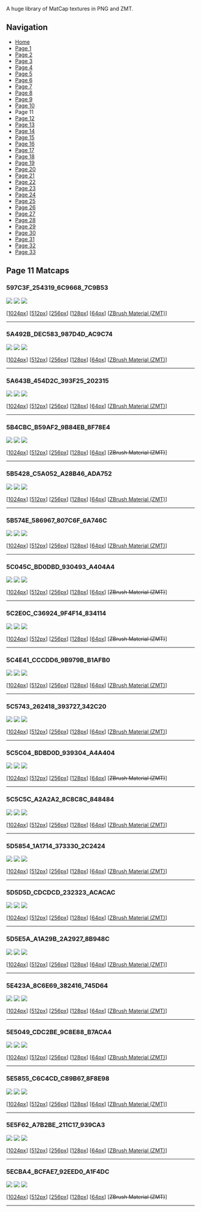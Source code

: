 A huge library of MatCap textures in PNG and ZMT.


## Navigation
* [Home](/)
* [Page 1](PAGE-1.md)
* [Page 2](PAGE-2.md)
* [Page 3](PAGE-3.md)
* [Page 4](PAGE-4.md)
* [Page 5](PAGE-5.md)
* [Page 6](PAGE-6.md)
* [Page 7](PAGE-7.md)
* [Page 8](PAGE-8.md)
* [Page 9](PAGE-9.md)
* [Page 10](PAGE-10.md)
* Page 11
* [Page 12](PAGE-12.md)
* [Page 13](PAGE-13.md)
* [Page 14](PAGE-14.md)
* [Page 15](PAGE-15.md)
* [Page 16](PAGE-16.md)
* [Page 17](PAGE-17.md)
* [Page 18](PAGE-18.md)
* [Page 19](PAGE-19.md)
* [Page 20](PAGE-20.md)
* [Page 21](PAGE-21.md)
* [Page 22](PAGE-22.md)
* [Page 23](PAGE-23.md)
* [Page 24](PAGE-24.md)
* [Page 25](PAGE-25.md)
* [Page 26](PAGE-26.md)
* [Page 27](PAGE-27.md)
* [Page 28](PAGE-28.md)
* [Page 29](PAGE-29.md)
* [Page 30](PAGE-30.md)
* [Page 31](PAGE-31.md)
* [Page 32](PAGE-32.md)
* [Page 33](PAGE-33.md)
## Page 11 Matcaps
### 597C3F_254319_6C9668_7C9B53
![](preview/597C3F_254319_6C9668_7C9B53-preview.png)
![](thumbnail/597C3F_254319_6C9668_7C9B53.jpg)
![](palette/597C3F_254319_6C9668_7C9B53-palette.png)

[[1024px](https://github.com/nidorx/matcaps/raw/master/1024/597C3F_254319_6C9668_7C9B53.png)]
[[512px](https://github.com/nidorx/matcaps/raw/master/512/597C3F_254319_6C9668_7C9B53-512px.png)]
[[256px](https://github.com/nidorx/matcaps/raw/master/256/597C3F_254319_6C9668_7C9B53-256px.png)]
[[128px](https://github.com/nidorx/matcaps/raw/master/128/597C3F_254319_6C9668_7C9B53-128px.png)]
[[64px](https://github.com/nidorx/matcaps/raw/master/64/597C3F_254319_6C9668_7C9B53-64px.png)]
[[ZBrush Material (ZMT)](https://github.com/nidorx/matcaps/raw/master/zmt/597C3F_254319_6C9668_7C9B53.zmt)]

---
### 5A492B_DEC583_987D4D_AC9C74
![](preview/5A492B_DEC583_987D4D_AC9C74-preview.png)
![](thumbnail/5A492B_DEC583_987D4D_AC9C74.jpg)
![](palette/5A492B_DEC583_987D4D_AC9C74-palette.png)

[[1024px](https://github.com/nidorx/matcaps/raw/master/1024/5A492B_DEC583_987D4D_AC9C74.png)]
[[512px](https://github.com/nidorx/matcaps/raw/master/512/5A492B_DEC583_987D4D_AC9C74-512px.png)]
[[256px](https://github.com/nidorx/matcaps/raw/master/256/5A492B_DEC583_987D4D_AC9C74-256px.png)]
[[128px](https://github.com/nidorx/matcaps/raw/master/128/5A492B_DEC583_987D4D_AC9C74-128px.png)]
[[64px](https://github.com/nidorx/matcaps/raw/master/64/5A492B_DEC583_987D4D_AC9C74-64px.png)]
[[ZBrush Material (ZMT)](https://github.com/nidorx/matcaps/raw/master/zmt/5A492B_DEC583_987D4D_AC9C74.zmt)]

---
### 5A643B_454D2C_393F25_202315
![](preview/5A643B_454D2C_393F25_202315-preview.png)
![](thumbnail/5A643B_454D2C_393F25_202315.jpg)
![](palette/5A643B_454D2C_393F25_202315-palette.png)

[[1024px](https://github.com/nidorx/matcaps/raw/master/1024/5A643B_454D2C_393F25_202315.png)]
[[512px](https://github.com/nidorx/matcaps/raw/master/512/5A643B_454D2C_393F25_202315-512px.png)]
[[256px](https://github.com/nidorx/matcaps/raw/master/256/5A643B_454D2C_393F25_202315-256px.png)]
[[128px](https://github.com/nidorx/matcaps/raw/master/128/5A643B_454D2C_393F25_202315-128px.png)]
[[64px](https://github.com/nidorx/matcaps/raw/master/64/5A643B_454D2C_393F25_202315-64px.png)]
[[ZBrush Material (ZMT)](https://github.com/nidorx/matcaps/raw/master/zmt/5A643B_454D2C_393F25_202315.zmt)]

---
### 5B4CBC_B59AF2_9B84EB_8F78E4
![](preview/5B4CBC_B59AF2_9B84EB_8F78E4-preview.png)
![](thumbnail/5B4CBC_B59AF2_9B84EB_8F78E4.jpg)
![](palette/5B4CBC_B59AF2_9B84EB_8F78E4-palette.png)

[[1024px](https://github.com/nidorx/matcaps/raw/master/1024/5B4CBC_B59AF2_9B84EB_8F78E4.png)]
[[512px](https://github.com/nidorx/matcaps/raw/master/512/5B4CBC_B59AF2_9B84EB_8F78E4-512px.png)]
[[256px](https://github.com/nidorx/matcaps/raw/master/256/5B4CBC_B59AF2_9B84EB_8F78E4-256px.png)]
[[128px](https://github.com/nidorx/matcaps/raw/master/128/5B4CBC_B59AF2_9B84EB_8F78E4-128px.png)]
[[64px](https://github.com/nidorx/matcaps/raw/master/64/5B4CBC_B59AF2_9B84EB_8F78E4-64px.png)]
[~~ZBrush Material (ZMT)~~]

---
### 5B5428_C5A052_A28B46_ADA752
![](preview/5B5428_C5A052_A28B46_ADA752-preview.png)
![](thumbnail/5B5428_C5A052_A28B46_ADA752.jpg)
![](palette/5B5428_C5A052_A28B46_ADA752-palette.png)

[[1024px](https://github.com/nidorx/matcaps/raw/master/1024/5B5428_C5A052_A28B46_ADA752.png)]
[[512px](https://github.com/nidorx/matcaps/raw/master/512/5B5428_C5A052_A28B46_ADA752-512px.png)]
[[256px](https://github.com/nidorx/matcaps/raw/master/256/5B5428_C5A052_A28B46_ADA752-256px.png)]
[[128px](https://github.com/nidorx/matcaps/raw/master/128/5B5428_C5A052_A28B46_ADA752-128px.png)]
[[64px](https://github.com/nidorx/matcaps/raw/master/64/5B5428_C5A052_A28B46_ADA752-64px.png)]
[[ZBrush Material (ZMT)](https://github.com/nidorx/matcaps/raw/master/zmt/5B5428_C5A052_A28B46_ADA752.zmt)]

---
### 5B574E_586967_807C6F_6A746C
![](preview/5B574E_586967_807C6F_6A746C-preview.png)
![](thumbnail/5B574E_586967_807C6F_6A746C.jpg)
![](palette/5B574E_586967_807C6F_6A746C-palette.png)

[[1024px](https://github.com/nidorx/matcaps/raw/master/1024/5B574E_586967_807C6F_6A746C.png)]
[[512px](https://github.com/nidorx/matcaps/raw/master/512/5B574E_586967_807C6F_6A746C-512px.png)]
[[256px](https://github.com/nidorx/matcaps/raw/master/256/5B574E_586967_807C6F_6A746C-256px.png)]
[[128px](https://github.com/nidorx/matcaps/raw/master/128/5B574E_586967_807C6F_6A746C-128px.png)]
[[64px](https://github.com/nidorx/matcaps/raw/master/64/5B574E_586967_807C6F_6A746C-64px.png)]
[[ZBrush Material (ZMT)](https://github.com/nidorx/matcaps/raw/master/zmt/5B574E_586967_807C6F_6A746C.zmt)]

---
### 5C045C_BD0DBD_930493_A404A4
![](preview/5C045C_BD0DBD_930493_A404A4-preview.png)
![](thumbnail/5C045C_BD0DBD_930493_A404A4.jpg)
![](palette/5C045C_BD0DBD_930493_A404A4-palette.png)

[[1024px](https://github.com/nidorx/matcaps/raw/master/1024/5C045C_BD0DBD_930493_A404A4.png)]
[[512px](https://github.com/nidorx/matcaps/raw/master/512/5C045C_BD0DBD_930493_A404A4-512px.png)]
[[256px](https://github.com/nidorx/matcaps/raw/master/256/5C045C_BD0DBD_930493_A404A4-256px.png)]
[[128px](https://github.com/nidorx/matcaps/raw/master/128/5C045C_BD0DBD_930493_A404A4-128px.png)]
[[64px](https://github.com/nidorx/matcaps/raw/master/64/5C045C_BD0DBD_930493_A404A4-64px.png)]
[~~ZBrush Material (ZMT)~~]

---
### 5C2E0C_C36924_9F4F14_834114
![](preview/5C2E0C_C36924_9F4F14_834114-preview.png)
![](thumbnail/5C2E0C_C36924_9F4F14_834114.jpg)
![](palette/5C2E0C_C36924_9F4F14_834114-palette.png)

[[1024px](https://github.com/nidorx/matcaps/raw/master/1024/5C2E0C_C36924_9F4F14_834114.png)]
[[512px](https://github.com/nidorx/matcaps/raw/master/512/5C2E0C_C36924_9F4F14_834114-512px.png)]
[[256px](https://github.com/nidorx/matcaps/raw/master/256/5C2E0C_C36924_9F4F14_834114-256px.png)]
[[128px](https://github.com/nidorx/matcaps/raw/master/128/5C2E0C_C36924_9F4F14_834114-128px.png)]
[[64px](https://github.com/nidorx/matcaps/raw/master/64/5C2E0C_C36924_9F4F14_834114-64px.png)]
[~~ZBrush Material (ZMT)~~]

---
### 5C4E41_CCCDD6_9B979B_B1AFB0
![](preview/5C4E41_CCCDD6_9B979B_B1AFB0-preview.png)
![](thumbnail/5C4E41_CCCDD6_9B979B_B1AFB0.jpg)
![](palette/5C4E41_CCCDD6_9B979B_B1AFB0-palette.png)

[[1024px](https://github.com/nidorx/matcaps/raw/master/1024/5C4E41_CCCDD6_9B979B_B1AFB0.png)]
[[512px](https://github.com/nidorx/matcaps/raw/master/512/5C4E41_CCCDD6_9B979B_B1AFB0-512px.png)]
[[256px](https://github.com/nidorx/matcaps/raw/master/256/5C4E41_CCCDD6_9B979B_B1AFB0-256px.png)]
[[128px](https://github.com/nidorx/matcaps/raw/master/128/5C4E41_CCCDD6_9B979B_B1AFB0-128px.png)]
[[64px](https://github.com/nidorx/matcaps/raw/master/64/5C4E41_CCCDD6_9B979B_B1AFB0-64px.png)]
[[ZBrush Material (ZMT)](https://github.com/nidorx/matcaps/raw/master/zmt/5C4E41_CCCDD6_9B979B_B1AFB0.zmt)]

---
### 5C5743_262418_393727_342C20
![](preview/5C5743_262418_393727_342C20-preview.png)
![](thumbnail/5C5743_262418_393727_342C20.jpg)
![](palette/5C5743_262418_393727_342C20-palette.png)

[[1024px](https://github.com/nidorx/matcaps/raw/master/1024/5C5743_262418_393727_342C20.png)]
[[512px](https://github.com/nidorx/matcaps/raw/master/512/5C5743_262418_393727_342C20-512px.png)]
[[256px](https://github.com/nidorx/matcaps/raw/master/256/5C5743_262418_393727_342C20-256px.png)]
[[128px](https://github.com/nidorx/matcaps/raw/master/128/5C5743_262418_393727_342C20-128px.png)]
[[64px](https://github.com/nidorx/matcaps/raw/master/64/5C5743_262418_393727_342C20-64px.png)]
[[ZBrush Material (ZMT)](https://github.com/nidorx/matcaps/raw/master/zmt/5C5743_262418_393727_342C20.zmt)]

---
### 5C5C04_BDBD0D_939304_A4A404
![](preview/5C5C04_BDBD0D_939304_A4A404-preview.png)
![](thumbnail/5C5C04_BDBD0D_939304_A4A404.jpg)
![](palette/5C5C04_BDBD0D_939304_A4A404-palette.png)

[[1024px](https://github.com/nidorx/matcaps/raw/master/1024/5C5C04_BDBD0D_939304_A4A404.png)]
[[512px](https://github.com/nidorx/matcaps/raw/master/512/5C5C04_BDBD0D_939304_A4A404-512px.png)]
[[256px](https://github.com/nidorx/matcaps/raw/master/256/5C5C04_BDBD0D_939304_A4A404-256px.png)]
[[128px](https://github.com/nidorx/matcaps/raw/master/128/5C5C04_BDBD0D_939304_A4A404-128px.png)]
[[64px](https://github.com/nidorx/matcaps/raw/master/64/5C5C04_BDBD0D_939304_A4A404-64px.png)]
[~~ZBrush Material (ZMT)~~]

---
### 5C5C5C_A2A2A2_8C8C8C_848484
![](preview/5C5C5C_A2A2A2_8C8C8C_848484-preview.png)
![](thumbnail/5C5C5C_A2A2A2_8C8C8C_848484.jpg)
![](palette/5C5C5C_A2A2A2_8C8C8C_848484-palette.png)

[[1024px](https://github.com/nidorx/matcaps/raw/master/1024/5C5C5C_A2A2A2_8C8C8C_848484.png)]
[[512px](https://github.com/nidorx/matcaps/raw/master/512/5C5C5C_A2A2A2_8C8C8C_848484-512px.png)]
[[256px](https://github.com/nidorx/matcaps/raw/master/256/5C5C5C_A2A2A2_8C8C8C_848484-256px.png)]
[[128px](https://github.com/nidorx/matcaps/raw/master/128/5C5C5C_A2A2A2_8C8C8C_848484-128px.png)]
[[64px](https://github.com/nidorx/matcaps/raw/master/64/5C5C5C_A2A2A2_8C8C8C_848484-64px.png)]
[[ZBrush Material (ZMT)](https://github.com/nidorx/matcaps/raw/master/zmt/5C5C5C_A2A2A2_8C8C8C_848484.zmt)]

---
### 5D5854_1A1714_373330_2C2424
![](preview/5D5854_1A1714_373330_2C2424-preview.png)
![](thumbnail/5D5854_1A1714_373330_2C2424.jpg)
![](palette/5D5854_1A1714_373330_2C2424-palette.png)

[[1024px](https://github.com/nidorx/matcaps/raw/master/1024/5D5854_1A1714_373330_2C2424.png)]
[[512px](https://github.com/nidorx/matcaps/raw/master/512/5D5854_1A1714_373330_2C2424-512px.png)]
[[256px](https://github.com/nidorx/matcaps/raw/master/256/5D5854_1A1714_373330_2C2424-256px.png)]
[[128px](https://github.com/nidorx/matcaps/raw/master/128/5D5854_1A1714_373330_2C2424-128px.png)]
[[64px](https://github.com/nidorx/matcaps/raw/master/64/5D5854_1A1714_373330_2C2424-64px.png)]
[[ZBrush Material (ZMT)](https://github.com/nidorx/matcaps/raw/master/zmt/5D5854_1A1714_373330_2C2424.zmt)]

---
### 5D5D5D_CDCDCD_232323_ACACAC
![](preview/5D5D5D_CDCDCD_232323_ACACAC-preview.png)
![](thumbnail/5D5D5D_CDCDCD_232323_ACACAC.jpg)
![](palette/5D5D5D_CDCDCD_232323_ACACAC-palette.png)

[[1024px](https://github.com/nidorx/matcaps/raw/master/1024/5D5D5D_CDCDCD_232323_ACACAC.png)]
[[512px](https://github.com/nidorx/matcaps/raw/master/512/5D5D5D_CDCDCD_232323_ACACAC-512px.png)]
[[256px](https://github.com/nidorx/matcaps/raw/master/256/5D5D5D_CDCDCD_232323_ACACAC-256px.png)]
[[128px](https://github.com/nidorx/matcaps/raw/master/128/5D5D5D_CDCDCD_232323_ACACAC-128px.png)]
[[64px](https://github.com/nidorx/matcaps/raw/master/64/5D5D5D_CDCDCD_232323_ACACAC-64px.png)]
[[ZBrush Material (ZMT)](https://github.com/nidorx/matcaps/raw/master/zmt/5D5D5D_CDCDCD_232323_ACACAC.zmt)]

---
### 5D5E5A_A1A29B_2A2927_8B948C
![](preview/5D5E5A_A1A29B_2A2927_8B948C-preview.png)
![](thumbnail/5D5E5A_A1A29B_2A2927_8B948C.jpg)
![](palette/5D5E5A_A1A29B_2A2927_8B948C-palette.png)

[[1024px](https://github.com/nidorx/matcaps/raw/master/1024/5D5E5A_A1A29B_2A2927_8B948C.png)]
[[512px](https://github.com/nidorx/matcaps/raw/master/512/5D5E5A_A1A29B_2A2927_8B948C-512px.png)]
[[256px](https://github.com/nidorx/matcaps/raw/master/256/5D5E5A_A1A29B_2A2927_8B948C-256px.png)]
[[128px](https://github.com/nidorx/matcaps/raw/master/128/5D5E5A_A1A29B_2A2927_8B948C-128px.png)]
[[64px](https://github.com/nidorx/matcaps/raw/master/64/5D5E5A_A1A29B_2A2927_8B948C-64px.png)]
[[ZBrush Material (ZMT)](https://github.com/nidorx/matcaps/raw/master/zmt/5D5E5A_A1A29B_2A2927_8B948C.zmt)]

---
### 5E423A_8C6E69_382416_745D64
![](preview/5E423A_8C6E69_382416_745D64-preview.png)
![](thumbnail/5E423A_8C6E69_382416_745D64.jpg)
![](palette/5E423A_8C6E69_382416_745D64-palette.png)

[[1024px](https://github.com/nidorx/matcaps/raw/master/1024/5E423A_8C6E69_382416_745D64.png)]
[[512px](https://github.com/nidorx/matcaps/raw/master/512/5E423A_8C6E69_382416_745D64-512px.png)]
[[256px](https://github.com/nidorx/matcaps/raw/master/256/5E423A_8C6E69_382416_745D64-256px.png)]
[[128px](https://github.com/nidorx/matcaps/raw/master/128/5E423A_8C6E69_382416_745D64-128px.png)]
[[64px](https://github.com/nidorx/matcaps/raw/master/64/5E423A_8C6E69_382416_745D64-64px.png)]
[[ZBrush Material (ZMT)](https://github.com/nidorx/matcaps/raw/master/zmt/5E423A_8C6E69_382416_745D64.zmt)]

---
### 5E5049_CDC2BE_9C8E88_B7ACA4
![](preview/5E5049_CDC2BE_9C8E88_B7ACA4-preview.png)
![](thumbnail/5E5049_CDC2BE_9C8E88_B7ACA4.jpg)
![](palette/5E5049_CDC2BE_9C8E88_B7ACA4-palette.png)

[[1024px](https://github.com/nidorx/matcaps/raw/master/1024/5E5049_CDC2BE_9C8E88_B7ACA4.png)]
[[512px](https://github.com/nidorx/matcaps/raw/master/512/5E5049_CDC2BE_9C8E88_B7ACA4-512px.png)]
[[256px](https://github.com/nidorx/matcaps/raw/master/256/5E5049_CDC2BE_9C8E88_B7ACA4-256px.png)]
[[128px](https://github.com/nidorx/matcaps/raw/master/128/5E5049_CDC2BE_9C8E88_B7ACA4-128px.png)]
[[64px](https://github.com/nidorx/matcaps/raw/master/64/5E5049_CDC2BE_9C8E88_B7ACA4-64px.png)]
[[ZBrush Material (ZMT)](https://github.com/nidorx/matcaps/raw/master/zmt/5E5049_CDC2BE_9C8E88_B7ACA4.zmt)]

---
### 5E5855_C6C4CD_C89B67_8F8E98
![](preview/5E5855_C6C4CD_C89B67_8F8E98-preview.png)
![](thumbnail/5E5855_C6C4CD_C89B67_8F8E98.jpg)
![](palette/5E5855_C6C4CD_C89B67_8F8E98-palette.png)

[[1024px](https://github.com/nidorx/matcaps/raw/master/1024/5E5855_C6C4CD_C89B67_8F8E98.png)]
[[512px](https://github.com/nidorx/matcaps/raw/master/512/5E5855_C6C4CD_C89B67_8F8E98-512px.png)]
[[256px](https://github.com/nidorx/matcaps/raw/master/256/5E5855_C6C4CD_C89B67_8F8E98-256px.png)]
[[128px](https://github.com/nidorx/matcaps/raw/master/128/5E5855_C6C4CD_C89B67_8F8E98-128px.png)]
[[64px](https://github.com/nidorx/matcaps/raw/master/64/5E5855_C6C4CD_C89B67_8F8E98-64px.png)]
[[ZBrush Material (ZMT)](https://github.com/nidorx/matcaps/raw/master/zmt/5E5855_C6C4CD_C89B67_8F8E98.zmt)]

---
### 5E5F62_A7B2BE_211C17_939CA3
![](preview/5E5F62_A7B2BE_211C17_939CA3-preview.png)
![](thumbnail/5E5F62_A7B2BE_211C17_939CA3.jpg)
![](palette/5E5F62_A7B2BE_211C17_939CA3-palette.png)

[[1024px](https://github.com/nidorx/matcaps/raw/master/1024/5E5F62_A7B2BE_211C17_939CA3.png)]
[[512px](https://github.com/nidorx/matcaps/raw/master/512/5E5F62_A7B2BE_211C17_939CA3-512px.png)]
[[256px](https://github.com/nidorx/matcaps/raw/master/256/5E5F62_A7B2BE_211C17_939CA3-256px.png)]
[[128px](https://github.com/nidorx/matcaps/raw/master/128/5E5F62_A7B2BE_211C17_939CA3-128px.png)]
[[64px](https://github.com/nidorx/matcaps/raw/master/64/5E5F62_A7B2BE_211C17_939CA3-64px.png)]
[[ZBrush Material (ZMT)](https://github.com/nidorx/matcaps/raw/master/zmt/5E5F62_A7B2BE_211C17_939CA3.zmt)]

---
### 5ECBA4_BCFAE7_92EED0_A1F4DC
![](preview/5ECBA4_BCFAE7_92EED0_A1F4DC-preview.png)
![](thumbnail/5ECBA4_BCFAE7_92EED0_A1F4DC.jpg)
![](palette/5ECBA4_BCFAE7_92EED0_A1F4DC-palette.png)

[[1024px](https://github.com/nidorx/matcaps/raw/master/1024/5ECBA4_BCFAE7_92EED0_A1F4DC.png)]
[[512px](https://github.com/nidorx/matcaps/raw/master/512/5ECBA4_BCFAE7_92EED0_A1F4DC-512px.png)]
[[256px](https://github.com/nidorx/matcaps/raw/master/256/5ECBA4_BCFAE7_92EED0_A1F4DC-256px.png)]
[[128px](https://github.com/nidorx/matcaps/raw/master/128/5ECBA4_BCFAE7_92EED0_A1F4DC-128px.png)]
[[64px](https://github.com/nidorx/matcaps/raw/master/64/5ECBA4_BCFAE7_92EED0_A1F4DC-64px.png)]
[~~ZBrush Material (ZMT)~~]

---
